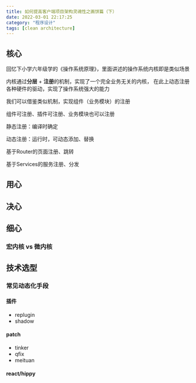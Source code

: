 ```yaml
---
title: 如何提高客户端项目架构灵魂性之画饼篇（下）
date: 2022-03-01 22:17:25
category: "程序设计"
tags: [clean architecture]
---
```


## 核心

回忆下小学六年级学的《操作系统原理》，里面讲述的操作系统内核即是类似场景

内核通过**分层** + **注册**的机制，实现了一个完全业务无关的内核，
在此上动态注册各种硬件的驱动，实现了操作系统强大的能力

我们可以借鉴类似机制，实现组件（业务模块）的注册

组件可注册、插件可注册、业务模块也可以注册

静态注册：编译时确定

动态注册：运行时，可动态添加、替换

基于Router的页面注册、跳转

基于Services的服务注册、分发


## 用心



## 决心

## 细心



### 宏内核 vs 微内核

## 技术选型

### 常见动态化手段

#### 插件

- replugin
- shadow

#### patch

- tinker
- qfix
- meituan

#### react/hippy



